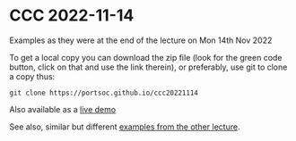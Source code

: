 # CCC 2022-11-14
Examples as they were at the end of the lecture on Mon 14th Nov 2022

To get a local copy you can download the zip file (look for the green code button, click on that and use the link therein), or preferably, use git to clone a copy thus: 
```shell
git clone https://portsoc.github.io/ccc20221114
```

Also available as a [live demo](https://portsoc.github.io/ccc20221114/)

See also, similar but different [examples from the other lecture](https://github.com/portsoc/ccc20221115).
